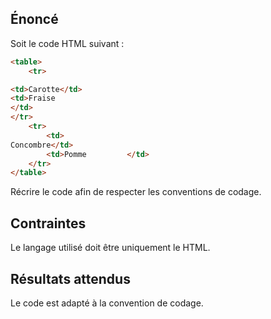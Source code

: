 ## Énoncé

Soit le code HTML suivant :

``` html
<table>
    <tr>

<td>Carotte</td>
<td>Fraise
</td>
</tr>
    <tr>
        <td>
Concombre</td>
        <td>Pomme         </td>
    </tr>
</table>
```

Récrire le code afin de respecter les conventions de codage.

## Contraintes

Le langage utilisé doit être uniquement le HTML.

## Résultats attendus

Le code est adapté à la convention de codage.